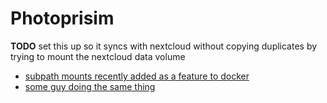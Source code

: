 # Photoprisim

**TODO** set this up so it syncs with nextcloud without copying duplicates by trying to mount the nextcloud data volume

- [subpath mounts recently added as a feature to docker](https://github.com/moby/moby/pull/45687)
- [some guy doing the same thing](https://blog.dexome.com/post/nextcloud-photosync/)
